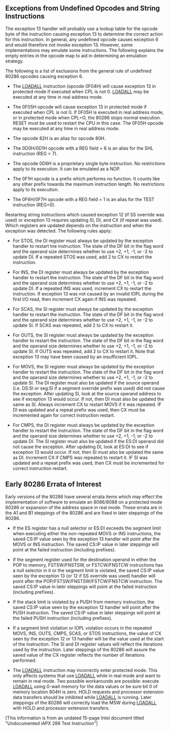 Exceptions from Undefined Opcodes and String Instructions
---

The exception 13 handler will probably use a lookup table for the opcode byte of the instruction causing exception
13 to determine the correct action for this instruction. In general, any undefined opcode causes exception 6 and
would therefore not invoke exception 13. However, some implementations may emulate some instructions. The following
explains the empty entries in the opcode map to aid in determining an emulation strategy.

The following is a list of exclusions from the general rule of undefined 80286 opcodes causing exception 6.

 * The [LOADALL](../loadall/) instruction (opcode 0F04H) will cause exception 13 in protected mode if executed when
 CPL is not 0. [LOADALL](../loadall/) may be executed at any time in real address mode.
 
 * The 0F05H opcode will cause exception 13 in protected mode if executed when CPL is not 0. If 0F05H is executed
 in real address mode, or in protected mode when CPL=O, the 80286 stops normal execution. RESET must be used to
 restart the CPU in this case. The 0F05H opcode may be executed at any time in real address mode.
 
 * The opcode 82H is an alias for opcode 80H.
 
 * The 0D0H/0D1H opcode with a REG field = 6 is an alias for the SHL instruction (REG = 7).
 
 * The opcode 0D6H is a proprietary single byte instruction. No restrictions apply to its execution.
 It can be emulated as a NOP.

 * The 0F1H opcode is a prefix which performs no function. It counts like any other prefix towards the maximum
 instruction length. No restrictions apply to its execution.
   
 * The 0F6H/0F7H opcode with a REG field = 1 is an alias for the TEST instruction (REG=0).

Restarting string instructions which caused exception 12 (if SS override was used) or exception 13 requires updating
SI, DI, and CX (if repeat was used). Which registers are updated depends on the instruction and when the exception was
detected. The following rules apply:

 * For STOS, the DI register must always be updated by the exception handler to restart tne instruction.
 The state of the DF bit in the flag word and the operand size determines whether to use +2, +1, -1, or -2 to
 update DI. If a repeated STOS was used, add 2 to CX to restart the instruction.
 
 * For INS, the DI register must always be updated by the exception handler to restart the instruction. The state
 of the DF bit in the flag word and the operand size determines whether to use +2, +1, -1, or -2 to update DI.
 If a repeated INS was used, increment CX to restart the instruction. If exception 13 was not caused by an invalid
 IOPL during the first I/O read, then increment CX again if INS was repeated.
    
 * For SCAS, the SI register must always be updated by the exception handler to restart the instruction.
 The state of the DF bit in the flag word and the operand size determines whether to use +2, +1, -1, or -2 to
 update SI. If SCAS was repeated, add 2 to CX to restart it.
 
 * For OUTS, the SI register must always be updated by the exception handler to restart the instruction. The state
 of the DF bit in the flag word and the operand size determines whether to use +2, +1, -1, or -2 to update SI.
 If OUTS was repeated, add 2 to CX to restart it. Note that exception 13 may have been caused by an insufficient IOPL.
    
 * For MOVS, the SI register must always be updated by the exception handler to restart the instruction. The state
 of the DF bit in the flag word and the operand size determines whether to use +2, +1, -1, or -2 to update SI.
 The DI register must also be updated if the source operand (i.e. DS:SI or seg:SI if a segment override prefix was
 used) did not cause the exception. After updating SI, look at the source operand address to see if exception 13
 would occur. If not, then DI must also be updated the same as SI. Always increment CX to restart MOVS if it was
 repeated. IF DI was updated and a repeat prefix was used, then CX must be incremented again for correct instruction
 restart.
    
 * For CMPS, the DI register must always be updated by the exception handler to restart the instruction. The state
 of the DF bit in the flag word and the operand size determines whether to use +2, +1, -1, or -2 to update DI.
 The SI register must also be updated if the ES:DI operand did not cause the exception. After updating DI, look at
 ES:DI to see if exception 13 would occur. If not, then SI must also be updated the same as DI. Increment CX if
 CMPS was repeated to restart it. IF SI was updated and a repeat prefix was used, then CX must be incremented for
 correct instruction restart.

Early 80286 Errata of Interest
---

Early versions of the 80286 have several errata items which may effect the implementation of software to emulate an
8086/8088 on a protected mode 80286 or expansion of the address space in real mode. These errata are in the A1 and B1
steppings of the 80286 and are fixed in later steppings of the 80286.

 * If the ES register has a null selector or ES:DI exceeds the segment limit when executing either the non-repeated
 MOVS or INS instructions, the saved CS:IP value seen by the exception 13 handler will point after the MOVS or
 INS instruction. The saved CS:IP value in later steppings will point at the failed instruction (including prefixes).

 * If the segment register used for the destination operand in either the POP to memory, FSTSW/FNSTSW, or
 FSTCW/FNSTCW instructions has a null selector in it or the segment limit is violated, the saved CS:IP value
 seen by the exception 13 (or 12 if SS override was used) handler will point after the POP/FSTSW/FNSTSW/FSTCW/FNSTCW
 instruction. The saved CS:IP value in later steppings will point at the failed instruction (including prefixes).

 * If the stack limit is violated by a PUSH from memory instruction, the saved CS:IP value seen by the exception 12
 handler will point after the PUSH instruction. The saved CS:IP value in later steppings will point at the failed
 PUSH instruction (including prefixes).

 * If a segment limit violation or IOPL violation occurs in the repeated MOVS, INS, OUTS, CMPS, SCAS, or STOS
 instructions, the value of CX seen by the exception 12 or 13 handler will be the value used at the start of the
 instruction. The SI and DI register values will reflect the iterations used by the instruction. Later steppings
 of the 80286 will assure the saved value of the CX register reflects the number of iterations performed.
    
 * The [LOADALL](../loadall/) instruction may incorrectly enter protected mode. This only affects systems that use [LOADALL](../loadall/) while
 in real mode and want to remain in real mode. Two possible workarounds are possible: execute [LOADALL](../loadall/) using
 0-wait memory for the data values or be sure bit 0 of memory location 804H is zero. HOLD requests and processor
 extension data transfers should be inhibited while [LOADALL](../loadall/) is running. Later steppings of the 80286 will correctly
 load the MSW during [LOADALL](../loadall/) with HOLD and processor extension transfers.

[This information is from an undated 15-page Intel document titled "Undocumented iAPX 286 Test Instruction"]